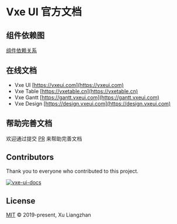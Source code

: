 # Vxe UI 官方文档

## 组件依赖图

[组件依赖关系](framework.md)

## 在线文档

* Vxe UI [https://vxeui.com](https://vxeui.com)
* Vxe Table [https://vxetable.cn](https://vxetable.cn)
* Vxe Gantt [https://gantt.vxeui.com](https://gantt.vxeui.com)
* Vxe Design [https://design.vxeui.com](https://design.vxeui.com)

## 帮助完善文档

欢迎通过提交 [PR](https://github.com/x-extends/vxe-ui-docs/pulls) 来帮助完善文档

## Contributors

Thank you to everyone who contributed to this project.

[![vxe-ui-docs](https://contrib.rocks/image?repo=x-extends/vxe-ui-docs)](https://github.com/x-extends/vxe-ui-docs/graphs/contributors)

## License

[MIT](LICENSE) © 2019-present, Xu Liangzhan
